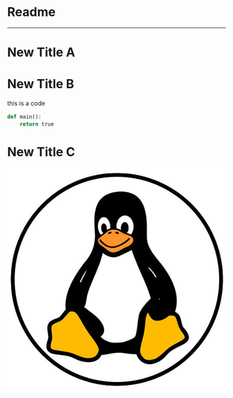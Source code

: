 # Readme
---
# New Title A
# New Title B
this is a code

```python
def main():
    return true
```
# New Title C
![test image](_image/logoicon.png)